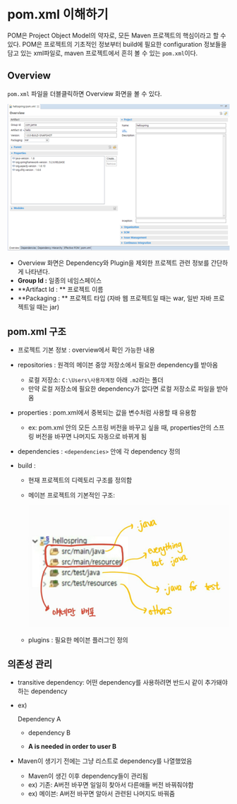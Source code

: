 # pom.xml 이해하기

POM은 Project Object Model의 약자로, 모든 Maven 프로젝트의 핵심이라고 할 수 있다. POM은 프로젝트의 기초적인 정보부터 build에 필요한 configuration 정보들을 담고 있는 xml파일로, maven 프로젝트에서 흔히 볼 수 있는 `pom.xml`이다. 



## Overview

`pom.xml` 파일을 더블클릭하면 Overview 화면을 볼 수 있다.

![image-20210112224504127](img/image-20210112224504127.png)

- Overview 화면은 Dependency와 Plugin을 제외한 프로젝트 관련 정보를 간단하게 나타낸다.
- **Group Id :** 일종의 네임스페이스
- **Artifact Id : ** 프로젝트 이름
- **Packaging : ** 프로젝트 타입 (자바 웹 프로젝트일 때는 war, 일반 자바 프로젝트일 때는 jar)



## pom.xml 구조

- 프로젝트 기본 정보 : overview에서 확인 가능한 내용

- repositories : 원격의 메이븐 중앙 저장소에서 필요한 dependency를 받아옴

  - 로컬 저장소: `C:\Users\사용자계정` 아래 `.m2`라는 폴더
  - 만약 로컬 저장소에 필요한 dependency가 없다면 로컬 저장소로 파일을 받아옴

- properties : pom.xml에서 중복되는 값을 변수처럼 사용할 때 유용함 

  - ex: pom.xml 안의 모든 스프링 버전을 바꾸고 싶을 때, properties안의 스프링 버전을 바꾸면 나머지도 자동으로 바뀌게 됨

- dependencies : `<dependencies>` 안에 각 dependency 정의

- build : 

  - 현재 프로젝트의 디렉토리 구조를 정의함

  - 메이븐 프로젝트의 기본적인 구조:

    ![image-20210112234806138](img/image-20210112234806138.png)

  - plugins : 필요한 메이븐 플러그인 정의



## 의존성 관리

- transitive dependency: 어떤 dependency를 사용하려면 반드시 같이 추가돼야하는 dependency

- ex)

  Dependency A

   -  dependency B

  - **A is needed in order to user B**

- Maven이 생기기 전에는 그냥 리스트로 dependency를 나열했었음
  - Maven이 생긴 이후 dependency들이 관리됨
  - ex) 기존: A버전 바꾸면 일일히 찾아서 다른애들 버전 바꿔줘야함
  - ex) 메이븐: A버전 바꾸면 알아서 관련된 나머지도 바꿔줌

  